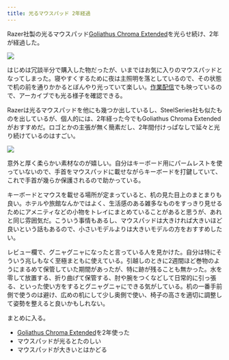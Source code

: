 ```yaml
---
title: 光るマウスパッド 2年経過
---
```

Razer社製の光るマウスパッド[Goliathus Chroma Extended](https://www.amazon.co.jp/dp/B07JJ4RG2T)を光らせ続け、2年が経過した。

![](https://lh3.googleusercontent.com/docs/AG8NV2b-cqz4EiGANN3SgetsgLDS52YSlLatFvn-lwh_3ijbN12Gq1lM26Ke0amqQLmklNCVF0zSDQzevbyPGMdK2bkNeNqx9mlRO_gL1M8FRekk6KzEwBWAdsLMtk1KKq-BzaWaZuAA58HAM0ZMDGBTz0DfnVroNIoMP4MokTkRl6n4PF8PzdDfhj8IwPYc9lfaeCE_qdjlQc6ZewZ9l1gkLucPSXS-6VX1__TG5UGK41F_J9X3ec1OKCPSUebBsm8fAxlvA-ZFJeSfaGsplP4qWql6iv4PQaPDuxuaqQU5p3EQrIPC4CmqXAXDThZgtWK5hgOBA5O0hrGMTi6xV7E17G_WIjoQFOP8oda4EQlDhGU9nLhWA3iQGpkU-ELkSjKb49zLfDWbhCHMXy1S-aSJz54pLr4pf7OKVd2eCDQRLyalOEvVVbDrY5Ec-d-adM-Nr8GJqWWe2Ww0oNyJPuYKVKDLeeM_uBRVstBA9lOhls0tVyw5nkZIQDXQmUaNOI-UV9cS-1XYdaSKyN0EYUwEOVxrsCCWEXp7Q8g6iGeNQ7FuIwUvFRBcTmKSqj3dxikulWC4aZjdpQivCqAkvqxwJnDLHJVsBYesjFz0GNtj0bINBHWfq3s1J2yPRfXh87nj9TZFRwKi8Wil7EL-OAzS2MN4zQICSrPj8xzRe0O4fZna7SEhVKCLZ7yv9Vb-n-DDXY21XmVFGTBwu7OlLlNF2JXGnKHO0x6y1ztXplzwVEXMY2SXY4BpxF0OO8f1aU53rwZY9DikcSvLRHRpfW26QMpgOUB-LY74OZdrtgwczU3Orar_q270NUJEnUqh0rmEYUT_7q7j122-J9CNsPZ2Y-2M4TJtUyY_3aOF4wDeqPyWwwVbPdthpvsJj3gsV3w7u7dXwQ_Ka5j-YRF7MyWC5xQswH8sb4uY-pI5x8BUApF-GzVYAdbpLGoPhxVJDmZchGC9gYtvx1YDzd4aoOG0FwBJSIQJqSkyjpSVyN_IDjjyZadAi6HAReXArhk1Wn-BccL9A_YXsvSri8-soSvbGaDQwe1e0OiTN_KaedE3QhlEgsnxlXp6SArwo8dj9o3IX-FRNyAAbn0i4qMkMm2lb4gO7VSz4dxAhD727S0rKtGAvqmBJEuaCxJzhzrKozu8JjhHE4ChQykMQFLMDosuQjBDHztiU-V0OxAppwzhrqwkpO4z3wp909QY9bFsTAqNH4-kwQ4kxfjplQGxLfG-zu-a0NqiZRwFMeWHgQ76V0rH5xiZ)

はじめは冗談半分で購入した物だったが、いまではお気に入りのマウスパッドとなってしまった。寝やすくするために夜は主照明を落としているので、その状態で机の前を通りかかるとぼんやり光っていて楽しい。[作業配信](https://www.youtube.com/c/r7kamura)でも映っているので、アーカイブでも光る様子を確認できる。

Razerは光るマウスパッドを他にも幾つか出しているし、SteelSeries社も似たものを出しているが、個人的には、2年経った今でもGoliathus Chroma Extendedがおすすめだ。ロゴとかの主張が無く簡素だし、2年間付けっぱなしで延々と光り続けているのはすごい。

![](https://lh3.googleusercontent.com/docs/AG8NV2YebMZeVF4jrwgMWkLSrtbYPfRVUo8E0E9UlAjlUTF0PCyYhdBdETfLbDs-wfDxGWka7ANys0KboCBEnl89Jo2CfWizLiBNUfHqeTMjOlCzMlf_wGth5xk5xfWxd2e-JspJ6uv9lTqT-NM5gyTQ2c_sn_yxJGXJqAO0zTp0eAnUucrhLiHpa7A5sj6PmrVMM03ms0pAg-UqeeG9SF4e4id1WRiUfYDOh-15kC08OASvw4vgquwmtcGjoBUf8EYRyhpYHD3rJIxUpKjhzFjA-p_UWnpsKfbZK6ziEmw3AVWy3qn0u1wEhip4JFNQvIEkjyjCHQiaJ2EqTkkAZhQ9FzfjgFqk6GvBHC8LuTKcXCmdHgnxizrQXjnuQNzxF_v-vFYmPb9ya2KnkAWAqpPN6X6qL_rPWGAXFWtoYNFuRo5QTR4Y9GNeF5dCufM8G6vbAtsyJxrSJ2K2Gj69Cz-Mi1-Y-7NHQn-Cm2zsx3vmQt8rGEwy8SQs-D75LQlxjR_YQTJgWjSRxEVAo8q_P0sDrtvGBVVpS8ghf4sVEz6BAfVce5vn17jRtjWPVL09m-oIqe4wRShHnt2K7hok49jXJbij9pZbJuC7MIkE8EGtNUtXFgJpK3aYsGY1eI-H7KHxb3i04htvhOBbjDrX4EwuDupYjSXuXqa-xPd8PNL-YnSEIS0HSHI8T3t6NSVnW0blnEkqsliCBKouUnBfzsyXk15eKLoRyhBECSDWwCoarxcHiqWbuRYgxyF2zZync-t4BrGHs4k79rH1hOSQEHfhsVN1A9Rm08A84vBdscnff3o-_y3G0etcdQ06P-Mgsm01GDmJSd1AKz_q5Z0HwlruUkr7mcuOp4rB8HYa1kYGWogNUAqsupSSPx8t4lzaWUy0Tidoq3hD4TIf03vRXMKpyT0UDj1hMAdPXQfwQvhmajp5T92J_YW9wW_cWDpfZd9IiUsSHjekXZKLerQC8QgWdQ1By1loppdmB-zPsVY_qvWAr4n_4pLq2iEFpS6X4p5SKS_Tmp6qyJ6h_TMKj3ba2lO3gpt04AKy8jata2Mb-cZcr3zArvLDn7YyWcDACUYafsx2brWHGI8G4O5DnPbxUbHDWcgCv-ekvKwbjt0VVIVQXX2NqjBr9MHJblCM2rl4I1Flhk2f0aRtBqnZiuroTAMKYc4watDq6xI1r9i9m9G8xYQsG1JG-PdE3eZiT354d2on5Nq93ENEPYEFge1Au7k_h2UNjPcVTYbI0jG_yjmUrEZw)

意外と厚く柔らかい素材なのが嬉しい。自分はキーボード用にパームレストを使っていないので、手首をマウスパッドに載せながらキーボードを打鍵していて、これで手首が幾らか保護されるので助かっている。

キーボードとマウスを載せる場所が定まっていると、机の見た目上のまとまりも良い。ホテルや旅館なんかではよく、生活感のある雑多なものをすっきり見せるためにアメニティなどの小物をトレイにまとめていることがあると思うが、あれと同じ雰囲気だ。こういう事情もあるし、マウスパッドは大きければ大きいほど良いという話もあるので、小さいモデルよりは大きいモデルの方をおすすめしたい。

レビュー欄で、グニャグニャになったと言っている人を見かけた。自分は特にそういう兆しもなく至極まともに使えている。引越しのときに2週間ほど巻物のようにまるめて保管していた期間があったが、特に跡が残ることも無かった。水を零して放置する、折り曲げて保管する、肘や腕をつくなどして日常的に引っ張る、といった使い方をするとグニャグニャにできる気がしている。机の一番手前側で使うのは避け、広めの机にして少し奥側で使い、椅子の高さを適切に調整して姿勢を整えると良いかもしれない。

まとめに入る。

*   [Goliathus Chroma Extended](https://www.amazon.co.jp/dp/B07JJ4RG2T)を2年使った
*   マウスパッドが光るとたのしい
*   マウスパッドが大きいとはかどる
